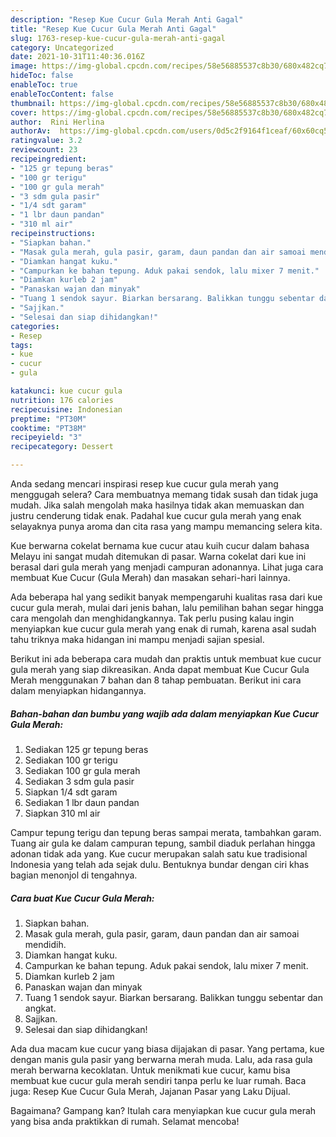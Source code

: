 ```yaml
---
description: "Resep Kue Cucur Gula Merah Anti Gagal"
title: "Resep Kue Cucur Gula Merah Anti Gagal"
slug: 1763-resep-kue-cucur-gula-merah-anti-gagal
category: Uncategorized
date: 2021-10-31T11:40:36.016Z
image: https://img-global.cpcdn.com/recipes/58e56885537c8b30/680x482cq70/kue-cucur-gula-merah-foto-resep-utama.jpg
hideToc: false
enableToc: true
enableTocContent: false
thumbnail: https://img-global.cpcdn.com/recipes/58e56885537c8b30/680x482cq70/kue-cucur-gula-merah-foto-resep-utama.jpg
cover: https://img-global.cpcdn.com/recipes/58e56885537c8b30/680x482cq70/kue-cucur-gula-merah-foto-resep-utama.jpg
author:  Rini Herlina
authorAv:  https://img-global.cpcdn.com/users/0d5c2f9164f1ceaf/60x60cq50/avatar.jpg
ratingvalue: 3.2
reviewcount: 23
recipeingredient:
- "125 gr tepung beras"
- "100 gr terigu"
- "100 gr gula merah"
- "3 sdm gula pasir"
- "1/4 sdt garam"
- "1 lbr daun pandan"
- "310 ml air"
recipeinstructions:
- "Siapkan bahan."
- "Masak gula merah, gula pasir, garam, daun pandan dan air samoai mendidih."
- "Diamkan hangat kuku."
- "Campurkan ke bahan tepung. Aduk pakai sendok, lalu mixer 7 menit."
- "Diamkan kurleb 2 jam"
- "Panaskan wajan dan minyak"
- "Tuang 1 sendok sayur. Biarkan bersarang. Balikkan tunggu sebentar dan angkat."
- "Sajjkan."
- "Selesai dan siap dihidangkan!"
categories:
- Resep
tags:
- kue
- cucur
- gula

katakunci: kue cucur gula 
nutrition: 176 calories
recipecuisine: Indonesian
preptime: "PT30M"
cooktime: "PT38M"
recipeyield: "3"
recipecategory: Dessert

---
```



Anda sedang mencari inspirasi resep kue cucur gula merah yang menggugah selera? Cara membuatnya memang tidak susah dan tidak juga mudah. Jika salah mengolah maka hasilnya tidak akan memuaskan dan justru cenderung tidak enak. Padahal kue cucur gula merah yang enak selayaknya punya aroma dan cita rasa yang mampu memancing selera kita.


Kue berwarna cokelat bernama kue cucur atau kuih cucur dalam bahasa Melayu ini sangat mudah ditemukan di pasar. Warna cokelat dari kue ini berasal dari gula merah yang menjadi campuran adonannya. Lihat juga cara membuat Kue Cucur (Gula Merah) dan masakan sehari-hari lainnya.

Ada beberapa hal yang sedikit banyak mempengaruhi kualitas rasa dari kue cucur gula merah, mulai dari jenis bahan, lalu pemilihan bahan segar hingga cara mengolah dan menghidangkannya. Tak perlu pusing kalau ingin menyiapkan kue cucur gula merah yang enak di rumah, karena asal sudah tahu triknya maka hidangan ini mampu menjadi sajian spesial.


Berikut ini ada beberapa cara mudah dan praktis untuk membuat kue cucur gula merah yang siap dikreasikan. Anda dapat membuat Kue Cucur Gula Merah menggunakan 7 bahan dan 8 tahap pembuatan. Berikut ini cara dalam menyiapkan hidangannya.

<!--inarticleads1-->

##### Bahan-bahan dan bumbu yang wajib ada dalam menyiapkan Kue Cucur Gula Merah:

1. Sediakan 125 gr tepung beras
1. Sediakan 100 gr terigu
1. Sediakan 100 gr gula merah
1. Sediakan 3 sdm gula pasir
1. Siapkan 1/4 sdt garam
1. Sediakan 1 lbr daun pandan
1. Siapkan 310 ml air


Campur tepung terigu dan tepung beras sampai merata, tambahkan garam. Tuang air gula ke dalam campuran tepung, sambil diaduk perlahan hingga adonan tidak ada yang. Kue cucur merupakan salah satu kue tradisional Indonesia yang telah ada sejak dulu. Bentuknya bundar dengan ciri khas bagian menonjol di tengahnya. 

<!--inarticleads2-->

##### Cara buat Kue Cucur Gula Merah:

1. Siapkan bahan.
1. Masak gula merah, gula pasir, garam, daun pandan dan air samoai mendidih.
1. Diamkan hangat kuku.
1. Campurkan ke bahan tepung. Aduk pakai sendok, lalu mixer 7 menit.
1. Diamkan kurleb 2 jam
1. Panaskan wajan dan minyak
1. Tuang 1 sendok sayur. Biarkan bersarang. Balikkan tunggu sebentar dan angkat.
1. Sajjkan.
1. Selesai dan siap dihidangkan!

Ada dua macam kue cucur yang biasa dijajakan di pasar. Yang pertama, kue dengan manis gula pasir yang berwarna merah muda. Lalu, ada rasa gula merah berwarna kecoklatan. Untuk menikmati kue cucur, kamu bisa membuat kue cucur gula merah sendiri tanpa perlu ke luar rumah. Baca juga: Resep Kue Cucur Gula Merah, Jajanan Pasar yang Laku Dijual. 

Bagaimana? Gampang kan? Itulah cara menyiapkan kue cucur gula merah yang bisa anda praktikkan di rumah. Selamat mencoba!
